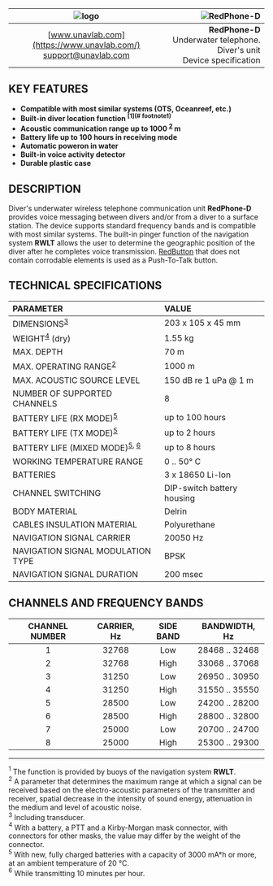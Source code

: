 | ![logo](https://ucnl.github.io/documentation/sm_logo.png) | ![RedPhone-D](https://ucnl.github.io/documentation/redphone_d.png) |
| :---: | ---: |
| [www.unavlab.com](https://www.unavlab.com/) <br/> [support@unavlab.com](mailto:support@unavlab.com) | **RedPhone-D** <br/> Underwater telephone. Diver's unit <br/> Device specification |


## KEY FEATURES

* **Compatible with most similar systems (OTS, Oceanreef, etc.)**
* **Built-in diver location function <sup>[1](# footnote1)</sup>**
* **Acoustic communication range up to 1000 <sup>[2](#footnote2)</sup> m**
* **Battery life up to 100 hours in receiving mode**
* **Automatic poweron in water**
* **Built-in voice activity detector**
* **Durable plastic case**

## DESCRIPTION

Diver's underwater wireless telephone communication unit **RedPhone-D** provides voice messaging between divers and/or from a diver to a surface station. The device supports standard frequency bands and is compatible with most similar systems. The built-in pinger function of the navigation system **RWLT** allows the user to determine the geographic position of the diver after he completes voice transmission.
[RedButton](https://docs.unavlab.com/documentation/EN/Accessories/RedButton_Specification_en.html) that does not contain corrodable elements is used as a Push-To-Talk button.

<div style="page-break-after: always;"></div>

## TECHNICAL SPECIFICATIONS

| PARAMETER | VALUE |
| :--- | :--- |
| DIMENSIONS<sup>[3](#footnote3)</sup> | 203 x 105 x 45 mm |
| WEIGHT<sup>[4](#footnote4)</sup> (dry) | 1.55 kg |
| MAX. DEPTH | 70 m |
| MAX. OPERATING RANGE<sup>[2](#footnote2)</sup> | 1000 m |
| MAX. ACOUSTIC SOURCE LEVEL | 150 dB re 1 uPa @ 1 m |
| NUMBER OF SUPPORTED CHANNELS | 8 |
| BATTERY LIFE (RX MODE)<sup>[5](#footnote5)</sup> | up to 100 hours |
| BATTERY LIFE (TX MODE)<sup>[5](#footnote5)</sup> | up to 2 hours |
| BATTERY LIFE (MIXED MODE)<sup>[5](#footnote5), [6](#footnote6)</sup> | up to 8 hours |
| WORKING TEMPERATURE RANGE | 0 .. 50° С |
| BATTERIES | 3 x 18650 Li-Ion |
| CHANNEL SWITCHING | DIP-switch battery housing |
| BODY MATERIAL | Delrin |
| CABLES INSULATION MATERIAL | Polyurethane |
| NAVIGATION SIGNAL CARRIER | 20050 Hz |
| NAVIGATION SIGNAL MODULATION TYPE | BPSK |
| NAVIGATION SIGNAL DURATION | 200 msec |

## CHANNELS AND FREQUENCY BANDS

| CHANNEL NUMBER | CARRIER, Hz | SIDE BAND | BANDWIDTH, Hz |
| :---: | :---: | :---: | :---: |
| 1 | 32768 | Low | 28468 .. 32468 |
| 2 | 32768 | High | 33068 .. 37068 |
| 3 | 31250 | Low | 26950 .. 30950 |
| 4 | 31250 | High | 31550 .. 35550 |
| 5 | 28500 | Low | 24200 .. 28200 |
| 6 | 28500 | High | 28800 .. 32800 |
| 7 | 25000 | Low | 20700 .. 24700 |
| 8 | 25000 | High | 25300 .. 29300 |

________________
<a name="footnote1"><sup>1</sup></a> The function is provided by buoys of the navigation system **RWLT**.  
<a name="footnote2"><sup>2</sup></a> A parameter that determines the maximum range at which a signal can be received based on the electro-acoustic parameters of the transmitter and receiver, spatial decrease in the intensity of sound energy, attenuation in the medium and level of acoustic noise.  
<a name="footnote3"><sup>3</sup></a> Including transducer.  
<a name="footnote4"><sup>4</sup></a> With a battery, a PTT and a Kirby-Morgan mask connector, with connectors for other masks, the value may differ by the weight of the connector.  
<a name="footnote5"><sup>5</sup></a> With new, fully charged batteries with a capacity of 3000 mA\*h or more, at an ambient temperature of 20 °C.  
<a name="footnote6"><sup>6</sup></a> While transmitting 10 minutes per hour.  

